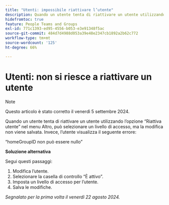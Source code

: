 ```yaml
---
title: "Utenti: impossibile riattivare l’utente"
description: Quando un utente tenta di riattivare un utente utilizzando l’opzione Riattiva utente nel menu Altro, può selezionare un livello di accesso per l’utente, ma la modifica non viene salvata. Invece, l’utente visualizza un errore. È disponibile una soluzione alternativa.
hidefromtoc: true
feature: People Teams and Groups
exl-id: 771c1393-ed95-4556-b053-e3e91348f5ac
source-git-commit: 484d7d4988d053a39e48e2347cb1892a2b62c772
workflow-type: tm+mt
source-wordcount: '125'
ht-degree: 66%

---
```


# Utenti: non si riesce a riattivare un utente

>[!NOTE]
>
>Questo articolo è stato corretto il venerdì 5 settembre 2024.

Quando un utente tenta di riattivare un utente utilizzando l’opzione “Riattiva utente” nel menu Altro, può selezionare un livello di accesso, ma la modifica non viene salvata. Invece, l’utente visualizza il seguente errore:

“homeGroupID non può essere nullo”

**Soluzione alternativa**

Segui questi passaggi:

1. Modifica l’utente.
1. Selezionare la casella di controllo “È attivo”.
1. Imposta un livello di accesso per l’utente.
1. Salva le modifiche.

_Segnalato per la prima volta il venerdì 22 agosto 2024._
